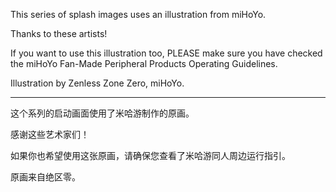 This series of splash images uses an illustration from miHoYo.

Thanks to these artists! 

If you want to use this illustration too, PLEASE make sure you have checked the miHoYo Fan-Made Peripheral Products Operating Guidelines. 

Illustration by Zenless Zone Zero, miHoYo.

--------------------
这个系列的启动画面使用了米哈游制作的原画。

感谢这些艺术家们！

如果你也希望使用这张原画，请确保您查看了米哈游同人周边运行指引。

原画来自绝区零。
